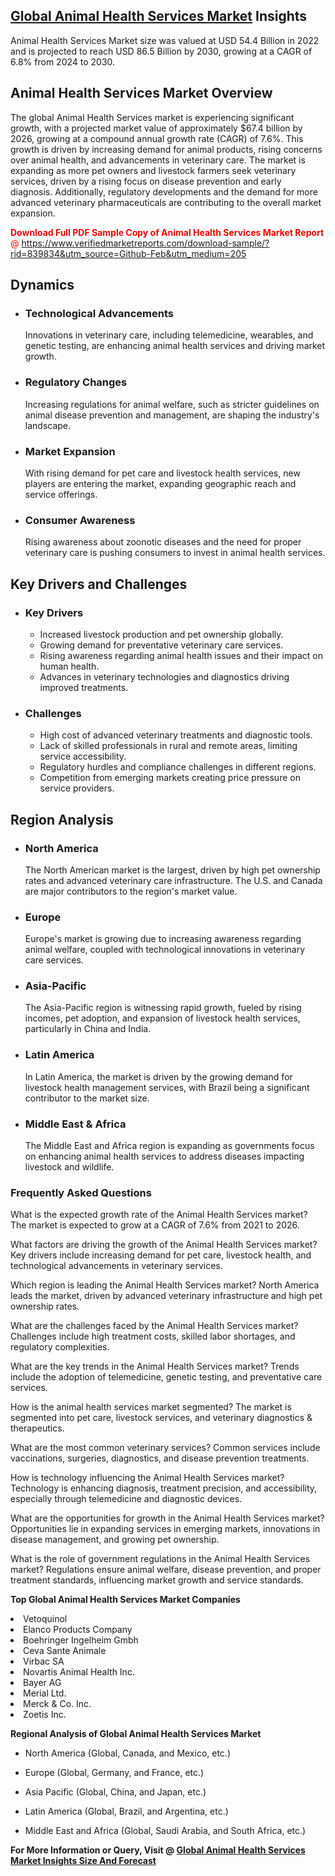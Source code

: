 <h2><a href="https://www.verifiedmarketreports.com/download-sample/?rid=839834&amp;utm_source=Github&amp;utm_medium=205" target="_blank">Global Animal Health Services Market</a> Insights</h2><p>Animal Health Services Market size was valued at USD 54.4 Billion in 2022 and is projected to reach USD 86.5 Billion by 2030, growing at a CAGR of 6.8% from 2024 to 2030.</p><p> <h2>Animal Health Services Market Overview</h2> <p>The global Animal Health Services market is experiencing significant growth, with a projected market value of approximately $67.4 billion by 2026, growing at a compound annual growth rate (CAGR) of 7.6%. This growth is driven by increasing demand for animal products, rising concerns over animal health, and advancements in veterinary care. The market is expanding as more pet owners and livestock farmers seek veterinary services, driven by a rising focus on disease prevention and early diagnosis. Additionally, regulatory developments and the demand for more advanced veterinary pharmaceuticals are contributing to the overall market expansion.</p> <p><p><span class=""><span style="color: #ff0000;"><strong>Download Full PDF Sample Copy of Animal Health Services Market Report</strong> @ </span><a href="https://www.verifiedmarketreports.com/download-sample/?rid=839834&amp;utm_source=Github-Feb&amp;utm_medium=205" target="_blank">https://www.verifiedmarketreports.com/download-sample/?rid=839834&amp;utm_source=Github-Feb&amp;utm_medium=205</a></span></p></p> <h2>Dynamics</h2> <ul> <li><h3>Technological Advancements</h3>Innovations in veterinary care, including telemedicine, wearables, and genetic testing, are enhancing animal health services and driving market growth.</li> <li><h3>Regulatory Changes</h3>Increasing regulations for animal welfare, such as stricter guidelines on animal disease prevention and management, are shaping the industry's landscape.</li> <li><h3>Market Expansion</h3>With rising demand for pet care and livestock health services, new players are entering the market, expanding geographic reach and service offerings.</li> <li><h3>Consumer Awareness</h3>Rising awareness about zoonotic diseases and the need for proper veterinary care is pushing consumers to invest in animal health services.</li> </ul> <h2>Key Drivers and Challenges</h2> <ul> <li><h3>Key Drivers</h3> <ul> <li>Increased livestock production and pet ownership globally.</li> <li>Growing demand for preventative veterinary care services.</li> <li>Rising awareness regarding animal health issues and their impact on human health.</li> <li>Advances in veterinary technologies and diagnostics driving improved treatments.</li> </ul> </li> <li><h3>Challenges</h3> <ul> <li>High cost of advanced veterinary treatments and diagnostic tools.</li> <li>Lack of skilled professionals in rural and remote areas, limiting service accessibility.</li> <li>Regulatory hurdles and compliance challenges in different regions.</li> <li>Competition from emerging markets creating price pressure on service providers.</li> </ul> </li> </ul> <h2>Region Analysis</h2> <ul> <li><h3>North America</h3>The North American market is the largest, driven by high pet ownership rates and advanced veterinary care infrastructure. The U.S. and Canada are major contributors to the region's market value.</li> <li><h3>Europe</h3>Europe's market is growing due to increasing awareness regarding animal welfare, coupled with technological innovations in veterinary care services.</li> <li><h3>Asia-Pacific</h3>The Asia-Pacific region is witnessing rapid growth, fueled by rising incomes, pet adoption, and expansion of livestock health services, particularly in China and India.</li> <li><h3>Latin America</h3>In Latin America, the market is driven by the growing demand for livestock health management services, with Brazil being a significant contributor to the market size.</li> <li><h3>Middle East & Africa</h3>The Middle East and Africa region is expanding as governments focus on enhancing animal health services to address diseases impacting livestock and wildlife.</li> </ul> <h3>Frequently Asked Questions</h3> <p>What is the expected growth rate of the Animal Health Services market? The market is expected to grow at a CAGR of 7.6% from 2021 to 2026.</p> <p>What factors are driving the growth of the Animal Health Services market? Key drivers include increasing demand for pet care, livestock health, and technological advancements in veterinary services.</p> <p>Which region is leading the Animal Health Services market? North America leads the market, driven by advanced veterinary infrastructure and high pet ownership rates.</p> <p>What are the challenges faced by the Animal Health Services market? Challenges include high treatment costs, skilled labor shortages, and regulatory complexities.</p> <p>What are the key trends in the Animal Health Services market? Trends include the adoption of telemedicine, genetic testing, and preventative care services.</p> <p>How is the animal health services market segmented? The market is segmented into pet care, livestock services, and veterinary diagnostics & therapeutics.</p> <p>What are the most common veterinary services? Common services include vaccinations, surgeries, diagnostics, and disease prevention treatments.</p> <p>How is technology influencing the Animal Health Services market? Technology is enhancing diagnosis, treatment precision, and accessibility, especially through telemedicine and diagnostic devices.</p> <p>What are the opportunities for growth in the Animal Health Services market? Opportunities lie in expanding services in emerging markets, innovations in disease management, and growing pet ownership.</p> <p>What is the role of government regulations in the Animal Health Services market? Regulations ensure animal welfare, disease prevention, and proper treatment standards, influencing market growth and service standards.</p> </p><p><strong>Top Global Animal Health Services Market Companies</strong></p><div data-test-id=""><p><li>Vetoquinol</li><li> Elanco Products Company</li><li> Boehringer Ingelheim Gmbh</li><li> Ceva Sante Animale</li><li> Virbac SA</li><li> Novartis Animal Health Inc.</li><li> Bayer AG</li><li> Merial Ltd.</li><li> Merck & Co. Inc.</li><li> Zoetis Inc.</li></p><div><strong>Regional Analysis of&nbsp;Global Animal Health Services Market</strong></div><ul><li dir="ltr"><p dir="ltr">North America&nbsp;(Global, Canada, and Mexico, etc.)</p></li><li dir="ltr"><p dir="ltr">Europe (Global, Germany, and France, etc.)</p></li><li dir="ltr"><p dir="ltr">Asia Pacific&nbsp;(Global, China, and Japan, etc.)</p></li><li dir="ltr"><p dir="ltr">Latin America&nbsp;(Global, Brazil, and Argentina, etc.)</p></li><li dir="ltr">Middle East and Africa&nbsp;(Global, Saudi Arabia, and South Africa, etc.)</li></ul><p><strong>For More Information or Query, Visit @&nbsp;</strong><strong><a href="https://www.verifiedmarketreports.com/product/animal-health-services-market/?utm_source=Github&amp;utm_medium=205" target="_blank">Global Animal Health Services Market Insights Size And Forecast</a></strong></p></div>
